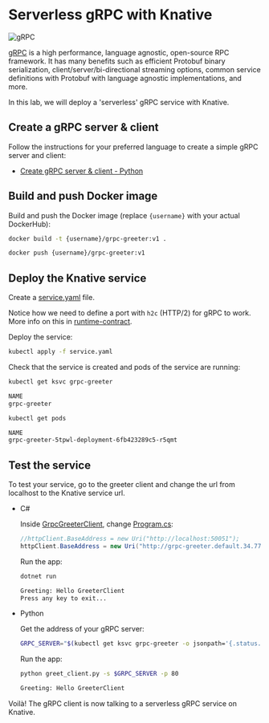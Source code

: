 # Serverless gRPC with Knative

![gRPC](./images/grpc.png)

[gRPC](https://grpc.io/) is a high performance, language agnostic, open-source RPC framework. It has many benefits such as efficient Protobuf binary serialization, client/server/bi-directional streaming options, common service definitions with Protobuf with language agnostic implementations, and more.

In this lab, we will deploy a 'serverless' gRPC service with Knative.

## Create a gRPC server & client

Follow the instructions for your preferred language to create a simple gRPC server and client:

* [Create gRPC server & client - Python](grpc-python.md)

## Build and push Docker image

Build and push the Docker image (replace `{username}` with your actual DockerHub):

```bash
docker build -t {username}/grpc-greeter:v1 .

docker push {username}/grpc-greeter:v1
```

## Deploy the Knative service

Create a [service.yaml](../serving/grpc/service.yaml) file.

Notice how we need to define a port with `h2c` (HTTP/2) for gRPC to work. More info on this in [runtime-contract](https://github.com/knative/serving/blob/master/docs/runtime-contract.md#protocols-and-ports).

Deploy the service:

```bash
kubectl apply -f service.yaml
```

Check that the service is created and pods of the service are running:

```bash
kubectl get ksvc grpc-greeter

NAME
grpc-greeter

kubectl get pods

NAME
grpc-greeter-5tpwl-deployment-6fb423289c5-r5qmt
```

## Test the service

To test your service, go to the greeter client and change the url from localhost to the Knative service url.

* C#

  Inside [GrpcGreeterClient](../serving/grpc/csharp/GrpcGreeterClient), change [Program.cs](../serving/grpc/csharp/GrpcGreeterClient/Program.cs):

  ```csharp
  //httpClient.BaseAddress = new Uri("http://localhost:50051");
  httpClient.BaseAddress = new Uri("http://grpc-greeter.default.34.77.201.183.xip.io");
  ```

  Run the app:

  ```bash
  dotnet run

  Greeting: Hello GreeterClient
  Press any key to exit...
  ```

* Python

  Get the address of your gRPC server:

  ```bash
  GRPC_SERVER="$(kubectl get ksvc grpc-greeter -o jsonpath='{.status.url}')"
  ```

  Run the app:

  ```bash
  python greet_client.py -s $GRPC_SERVER -p 80

  Greeting: Hello GreeterClient
  ```

Voilà! The gRPC client is now talking to a serverless gRPC service on Knative.

